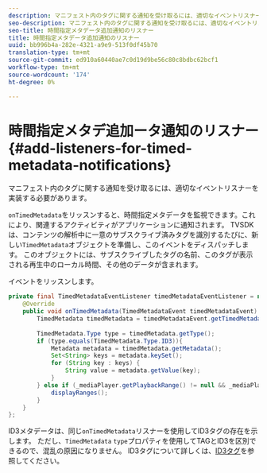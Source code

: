 ```yaml
---
description: マニフェスト内のタグに関する通知を受け取るには、適切なイベントリスナーを実装する必要があります。
seo-description: マニフェスト内のタグに関する通知を受け取るには、適切なイベントリスナーを実装する必要があります。
seo-title: 時間指定メタデータ追加通知のリスナー
title: 時間指定メタデータ追加通知のリスナー
uuid: bb996b4a-282e-4321-a9e9-513f0df45b70
translation-type: tm+mt
source-git-commit: ed910a60440ae7c0d19d9be56c80c8bdbc62bcf1
workflow-type: tm+mt
source-wordcount: '174'
ht-degree: 0%

---
```



# 時間指定メタデ追加ータ通知のリスナー{#add-listeners-for-timed-metadata-notifications}

マニフェスト内のタグに関する通知を受け取るには、適切なイベントリスナーを実装する必要があります。

`onTimedMetadata`をリッスンすると、時間指定メタデータを監視できます。これにより、関連するアクティビティがアプリケーションに通知されます。 TVSDKは、コンテンツの解析中に一意のサブスクライブ済みタグを識別するたびに、新しい`TimedMetadata`オブジェクトを準備し、このイベントをディスパッチします。 このオブジェクトには、サブスクライブしたタグの名前、このタグが表示される再生中のローカル時間、その他のデータが含まれます。

イベントをリッスンします。

```java
private final TimedMetadataEventListener timedMetadataEventListener = new TimedMetadataEventListener() { 
    @Override 
    public void onTimedMetadata(TimedMetadataEvent timedMetadataEvent) { 
        TimedMetadata timedMetadata = timedMetadataEvent.getTimedMetadata(); 
 
        TimedMetadata.Type type = timedMetadata.getType(); 
        if (type.equals(TimedMetadata.Type.ID3)){ 
            Metadata metadata = timedMetadata.getMetadata(); 
            Set<String> keys = metadata.keySet(); 
            for (String key : keys) { 
                String value = metadata.getValue(key); 
            } 
        } else if (_mediaPlayer.getPlaybackRange() != null && _mediaPlayer.getPlaybackRange().getDuration() > 0) { 
            displayRanges(); 
        } 
    } 
}; 
```

ID3メタデータは、同じ`onTimedMetadata`リスナーを使用してID3タグの存在を示します。 ただし、`TimedMetadata` `type`プロパティを使用してTAGとID3を区別できるので、混乱の原因になりません。 ID3タグについて詳しくは、[ID3タグ](../../../../tvsdk-3x-android-prog/android-3x-content-playback-options-android2/android-3x-id3-metadata-retrieve.md)を参照してください。